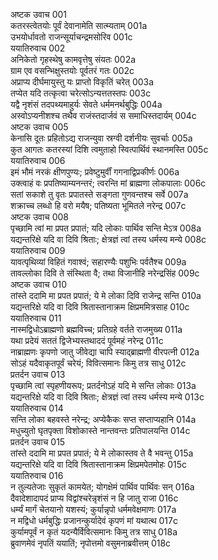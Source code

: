 अष्टक उवाच	001  
कतरस्त्वेतयोः पूर्वं देवानामेति सात्म्यताम्	001a  
उभयोर्धावतो राजन्सूर्याचन्द्रमसोरिव	001c  
ययातिरुवाच	002  
अनिकेतो गृहस्थेषु कामवृत्तेषु संयतः	002a  
ग्राम एव वसन्भिक्षुस्तयोः पूर्वतरं गतः	002c  
अप्राप्य दीर्घमायुस्तु यः प्राप्तो विकृतिं चरेत्	003a  
तप्येत यदि तत्कृत्वा चरेत्सोऽन्यत्ततस्तपः	003c  
यद्वै नृशंसं तदपथ्यमाहुर्यः सेवते धर्ममनर्थबुद्धिः	004a  
अस्वोऽप्यनीशश्च तथैव राजंस्तदार्जवं स समाधिस्तदार्यम्	004c  
अष्टक उवाच	005  
केनासि दूतः प्रहितोऽद्य राजन्युवा स्रग्वी दर्शनीयः सुवर्चाः	005a  
कुत आगतः कतरस्यां दिशि त्वमुताहो स्वित्पार्थिवं स्थानमस्ति	005c  
ययातिरुवाच	006  
इमं भौमं नरकं क्षीणपुण्यः; प्रवेष्टुमुर्वीं गगनाद्विप्रकीर्णः	006a  
उक्त्वाहं वः प्रपतिष्याम्यनन्तरं; त्वरन्ति मां ब्राह्मणा लोकपालाः	006c  
सतां सकाशे तु वृतः प्रपातस्ते सङ्गता गुणवन्तश्च सर्वे	007a  
शक्राच्च लब्धो हि वरो मयैष; पतिष्यता भूमितले नरेन्द्र	007c  
अष्टक उवाच	008  
पृच्छामि त्वां मा प्रपत प्रपातं; यदि लोकाः पार्थिव सन्ति मेऽत्र	008a  
यद्यन्तरिक्षे यदि वा दिवि श्रिताः; क्षेत्रज्ञं त्वां तस्य धर्मस्य मन्ये	008c  
ययातिरुवाच	009  
यावत्पृथिव्यां विहितं गवाश्वं; सहारण्यैः पशुभिः पर्वतैश्च	009a  
तावल्लोका दिवि ते संस्थिता वै; तथा विजानीहि नरेन्द्रसिंह	009c  
अष्टक उवाच	010  
तांस्ते ददामि मा प्रपत प्रपातं; ये मे लोका दिवि राजेन्द्र सन्ति	010a  
यद्यन्तरिक्षे यदि वा दिवि श्रितास्तानाक्रम क्षिप्रममित्रसाह	010c  
ययातिरुवाच	011  
नास्मद्विधोऽब्राह्मणो ब्रह्मविच्च; प्रतिग्रहे वर्तते राजमुख्य	011a  
यथा प्रदेयं सततं द्विजेभ्यस्तथाददं पूर्वमहं नरेन्द्र	011c  
नाब्राह्मणः कृपणो जातु जीवेद्या चापि स्याद्ब्राह्मणी वीरपत्नी	012a  
सोऽहं यदैवाकृतपूर्वं चरेयं; विवित्समानः किमु तत्र साधु	012c  
प्रतर्दन उवाच	013  
पृच्छामि त्वां स्पृहणीयरूप; प्रतर्दनोऽहं यदि मे सन्ति लोकाः	013a  
यद्यन्तरिक्षे यदि वा दिवि श्रिताः; क्षेत्रज्ञं त्वां तस्य धर्मस्य मन्ये	013c  
ययातिरुवाच	014  
सन्ति लोका बहवस्ते नरेन्द्र; अप्येकैकः सप्त सप्ताप्यहानि	014a  
मधुच्युतो घृतपृक्ता विशोकास्ते नान्तवन्तः प्रतिपालयन्ति	014c  
प्रतर्दन उवाच	015  
तांस्ते ददामि मा प्रपत प्रपातं; ये मे लोकास्तव ते वै भवन्तु	015a  
यद्यन्तरिक्षे यदि वा दिवि श्रितास्तानाक्रम क्षिप्रमपेतमोहः	015c  
ययातिरुवाच	016  
न तुल्यतेजाः सुकृतं कामयेत; योगक्षेमं पार्थिव पार्थिवः सन्	016a  
दैवादेशादापदं प्राप्य विद्वांश्चरेन्नृशंसं न हि जातु राजा	016c  
धर्म्यं मार्गं चेतयानो यशस्यं; कुर्यान्नृपो धर्ममवेक्षमाणः	017a  
न मद्विधो धर्मबुद्धिः प्रजानन्कुर्यादेवं कृपणं मां यथात्थ	017c  
कुर्यामपूर्वं न कृतं यदन्यैर्विवित्समानः किमु तत्र साधु	018a  
ब्रुवाणमेवं नृपतिं ययातिं; नृपोत्तमो वसुमनाब्रवीत्तम्	018c  
